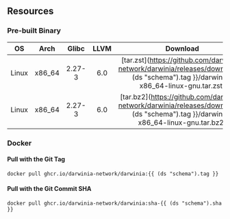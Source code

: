 
## Resources
### Pre-built Binary
|  OS   |  Arch  | Glibc  | LLVM |                                                              Download                                                               |
|:-----:|:------:|:------:|:----:|:-----------------------------------------------------------------------------------------------------------------------------------:|
| Linux | x86_64 | 2.27-3 | 6.0  | [tar.zst](https://github.com/darwinia-network/darwinia/releases/download/{{ (ds "schema").tag }}/darwinia-x86_64-linux-gnu.tar.zst) |
| Linux | x86_64 | 2.27-3 | 6.0  | [tar.bz2](https://github.com/darwinia-network/darwinia/releases/download/{{ (ds "schema").tag }}/darwinia-x86_64-linux-gnu.tar.bz2) |

### Docker
#### Pull with the Git Tag
```docker
docker pull ghcr.io/darwinia-network/darwinia:{{ (ds "schema").tag }}
```
#### Pull with the Git Commit SHA
```docker
docker pull ghcr.io/darwinia-network/darwinia:sha-{{ (ds "schema").sha }}
```
